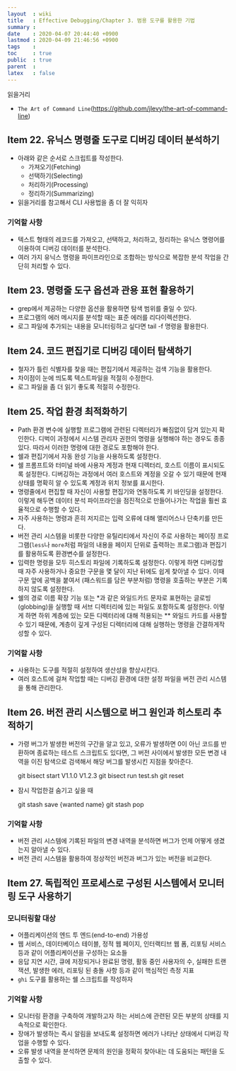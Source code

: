 ```yaml
---
layout  : wiki
title   : Effective Debugging/Chapter 3. 범용 도구를 활용한 기법
summary : 
date    : 2020-04-07 20:44:40 +0900
lastmod : 2020-04-09 21:46:56 +0900
tags    : 
toc     : true
public  : true
parent  : 
latex   : false
---
```

읽을거리

- `The Art of Command Line`(https://github.com/jlevy/the-art-of-command-line)

## Item 22. 유닉스 명령줄 도구로 디버깅 데이터 분석하기

- 아래와 같은 순서로 스크립트를 작성한다.
    - 가져오기(Fetching)
    - 선택하기(Selecting)
    - 처리하기(Processing)
    - 정리하기(Summarizing)
- 읽을거리를 참고해서 CLI 사용법을 좀 더 잘 익히자

### 기억할 사항

- 텍스트 형태의 레코드를 가져오고, 선택하고, 처리하고, 정리하는 유닉스 명령어를 이용하여 디버깅 데이터를 분석한다.
- 여러 가지 유닉스 명령을 파이프라인으로 조합하는 방식으로 복잡한 분석 작업을 간단히 처리할 수 있다.

## Item 23. 명령줄 도구 옵션과 관용 표현 활용하기

- grep에서 제공하는 다양한 옵션을 활용하면 탐색 범위를 줄일 수 있다.
- 프로그램의 에러 메시지를 분석할 때는 표준 에러를 리다이렉션한다.
- 로그 파일에 추가되는 내용을 모니터링하고 싶다면 tail -f 명령을 활용한다.

## Item 24. 코드 편집기로 디버깅 데이터 탐색하기

- 철자가 틀린 식별자를 찾을 때는 편집기에서 제공하는 검색 기능을 활용한다.
- 차이점이 눈에 띄도록 텍스트파일을 적절히 수정한다.
- 로그 파일을 좀 더 읽기 좋도록 적절히 수정한다.

## Item 25. 작업 환경 최적화하기

- Path 환경 변수에 실행할 프로그램에 관련된 디렉터리가 빠짐없이 담겨 있는지 확인한다. 디벅이 과정에서 시스템 관리자 권한의 명령을 실행해야 하는 경우도 종종 있다. 따라서 이러한 명령에 대한 경로도 포함해야 한다.
- 쉘과 편집기에서 자동 완성 기능을 사용하도록 설정한다.
- 쉘 프롬프트와 터미널 바에 사용자 계정과 현재 디렉터리, 호스트 이름이 표시되도록 설정한다. 디버깅하는 과정에서 여러 호스트와 계정을 오갈 수 있기 때문에 현재 상태를 명확히 알 수 있도록 계정과 위치 정보를 표시한다.
- 명령줄에서 편집할 때 자신이 사용할 편집기와 연동하도록 키 바인딩을 설정한다. 이렇게 해두면 데이터 분석 파이프라인을 점진적으로 만들어나가는 작업을 훨씬 효율적으로 수행할 수 있다.
- 자주 사용하는 명령과 흔히 저지르는 입력 오류에 대해 앨리어스나 단축키를 만든다.
- 버전 관리 시스템을 비롯한 다양한 유틸리티에서 자신이 주로 사용하는 페이징 프로그램(`less`나 `more`처럼 파일의 내용을 페이지 단위로 출력하는 프로그램)과 편집기를 활용하도록 환경변수를 설정한다.
- 입력한 명령을 모두 히스토리 파일에 기록하도록 설정한다. 이렇게 하면 디버깅할 때 자주 사용하거나 중요한 구문을 몇 달이 지난 뒤에도 쉽게 찾아낼 수 있다. 이때 구문 앞에 공백을 붙여서 (패스워드를 담은 부분처럼) 명령을 호출하는 부분은 기록하지 않도록 설정한다.
- 쉘의 경로 이름 확장 기능 또는 *과 같은 와일드카드 문자로 표현하는 글로빙(globbing)을 실행할 때 서브 디렉터리에 있는 파일도 포함하도록 설정한다. 이렇게 하면 하위 계층에 있는 모든 디렉터리에 대해 적용되는 ** 와일드 카드를 사용할 수 있기 때문에, 계층이 깊게 구성된 디렉터리에 대해 실행하는 명령을 간결하게작성할 수 있다.

### 기억할 사항

- 사용하는 도구를 적절히 설정하여 생산성을 향상시킨다.
- 여러 호스트에 걸쳐 작업할 때는 디버깅 환경에 대한 설정 파일을 버전 관리 시스템을 통해 관리한다.

## Item 26. 버전 관리 시스템으로 버그 원인과 히스토리 추적하기

- 가령 버그가 발생한 버전의 구간을 알고 있고, 오류가 발생하면 0이 아닌 코드를 반환하며 종료하는 테스트 스크립트도 있다면, 그 버전 사이에서 발생한 모든 변경 내역을 이진 탐색으로 검색해서 해당 버그를 발생시킨 지점을 찾아준다.

    git bisect start V1.1.0 V1.2.3
    git bisect run test.sh
    git reset

- 잠시 작업한걸 숨기고 싶을 때

    git stash save {wanted name}
    git stash pop

### 기억할 사항

- 버전 관리 시스템에 기록된 파일의 변경 내역을 분석하면 버그가 언제 어떻게 생겼는지 알아낼 수 있다.
- 버전 관리 시스템을 활용하여 정상적인 버전과 버그가 있는 버전을 비교한다.

## Item 27. 독립적인 프로세스로 구성된 시스템에서 모니터링 도구 사용하기

### 모니터링할 대상

- 어플리케이션의 엔드 투 엔드(end-to-end) 가용성
- 웹 서비스, 데이터베이스 테이블, 정적 웹 페이지, 인터랙티브 웹 폼, 리포팅 서비스 등과 같이 어플리케이션을 구성하는 요소들
- 응답 지연 시간, 큐에 저장되거나 완료된 명령, 활동 중인 사용자의 수, 실패한 트랜잭션, 발생한 에러, 리포팅 된 충돌 사항 등과 같이 핵심적인 측정 지표
- `ghi` 도구를 활용하는 쉘 스크립트를 작성하자

### 기억할 사항

- 모니터링 환경을 구축하여 개발하고자 하는 서비스에 관련된 모든 부분의 상태를 지속적으로 확인한다.
- 장애가 발생하는 즉시 알림을 보내도록 설정하면 에러가 나타난 상태에서 디버깅 작업을 수행할 수 있다.
- 오류 발생 내역을 분석하면 문제의 원인을 정확히 찾아내는 데 도움되는 패턴을 도출할 수 있다.
